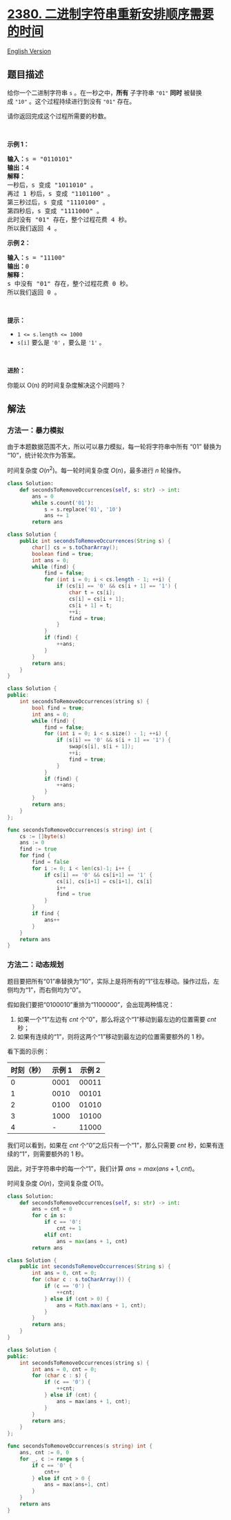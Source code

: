 # [2380. 二进制字符串重新安排顺序需要的时间](https://leetcode.cn/problems/time-needed-to-rearrange-a-binary-string)

[English Version](/solution/2300-2399/2380.Time%20Needed%20to%20Rearrange%20a%20Binary%20String/README_EN.md)

<!-- tags:字符串,动态规划,模拟 -->

## 题目描述

<!-- 这里写题目描述 -->

<p>给你一个二进制字符串&nbsp;<code>s</code>&nbsp;。在一秒之中，<strong>所有</strong>&nbsp;子字符串&nbsp;<code>"01"</code> <strong>同时</strong>&nbsp;被替换成&nbsp;<code>"10"</code>&nbsp;。这个过程持续进行到没有&nbsp;<code>"01"</code>&nbsp;存在。</p>

<p>请你返回完成这个过程所需要的秒数。</p>

<p>&nbsp;</p>

<p><strong>示例 1：</strong></p>

<pre>
<b>输入：</b>s = "0110101"
<b>输出：</b>4
<b>解释：</b>
一秒后，s 变成 "1011010" 。
再过 1 秒后，s 变成 "1101100" 。
第三秒过后，s 变成 "1110100" 。
第四秒后，s 变成 "1111000" 。
此时没有 "01" 存在，整个过程花费 4 秒。
所以我们返回 4 。
</pre>

<p><strong>示例 2：</strong></p>

<pre>
<b>输入：</b>s = "11100"
<b>输出：</b>0
<strong>解释：</strong>
s 中没有 "01" 存在，整个过程花费 0 秒。
所以我们返回 0 。
</pre>

<p>&nbsp;</p>

<p><strong>提示：</strong></p>

<ul>
	<li><code>1 &lt;= s.length &lt;= 1000</code></li>
	<li><code>s[i]</code>&nbsp;要么是&nbsp;<code>'0'</code>&nbsp;，要么是&nbsp;<code>'1'</code> 。</li>
</ul>

<p>&nbsp;</p>

<p><strong>进阶：</strong></p>

<p>你能以 O(n) 的时间复杂度解决这个问题吗？</p>

## 解法

### 方法一：暴力模拟

由于本题数据范围不大，所以可以暴力模拟，每一轮将字符串中所有 “01” 替换为 “10”，统计轮次作为答案。

时间复杂度 $O(n^2)$。每一轮时间复杂度 $O(n)$，最多进行 $n$ 轮操作。

<!-- tabs:start -->

```python
class Solution:
    def secondsToRemoveOccurrences(self, s: str) -> int:
        ans = 0
        while s.count('01'):
            s = s.replace('01', '10')
            ans += 1
        return ans
```

```java
class Solution {
    public int secondsToRemoveOccurrences(String s) {
        char[] cs = s.toCharArray();
        boolean find = true;
        int ans = 0;
        while (find) {
            find = false;
            for (int i = 0; i < cs.length - 1; ++i) {
                if (cs[i] == '0' && cs[i + 1] == '1') {
                    char t = cs[i];
                    cs[i] = cs[i + 1];
                    cs[i + 1] = t;
                    ++i;
                    find = true;
                }
            }
            if (find) {
                ++ans;
            }
        }
        return ans;
    }
}
```

```cpp
class Solution {
public:
    int secondsToRemoveOccurrences(string s) {
        bool find = true;
        int ans = 0;
        while (find) {
            find = false;
            for (int i = 0; i < s.size() - 1; ++i) {
                if (s[i] == '0' && s[i + 1] == '1') {
                    swap(s[i], s[i + 1]);
                    ++i;
                    find = true;
                }
            }
            if (find) {
                ++ans;
            }
        }
        return ans;
    }
};
```

```go
func secondsToRemoveOccurrences(s string) int {
	cs := []byte(s)
	ans := 0
	find := true
	for find {
		find = false
		for i := 0; i < len(cs)-1; i++ {
			if cs[i] == '0' && cs[i+1] == '1' {
				cs[i], cs[i+1] = cs[i+1], cs[i]
				i++
				find = true
			}
		}
		if find {
			ans++
		}
	}
	return ans
}
```

<!-- tabs:end -->

### 方法二：动态规划

题目要把所有“01”串替换为“10”，实际上是将所有的“1”往左移动。操作过后，左侧均为“1”，而右侧均为“0”。

假如我们要把“0100010”重排为“1100000”，会出现两种情况：

1. 如果一个“1”左边有 $cnt$ 个“0”，那么将这个“1”移动到最左边的位置需要 $cnt$ 秒；
1. 如果有连续的“1”，则将这两个“1”移动到最左边的位置需要额外的 $1$ 秒。

看下面的示例：

| 时刻（秒） | 示例 1 | 示例 2 |
| ---------- | ------ | ------ |
| 0          | 0001   | 00011  |
| 1          | 0010   | 00101  |
| 2          | 0100   | 01010  |
| 3          | 1000   | 10100  |
| 4          | -      | 11000  |

我们可以看到，如果在 $cnt$ 个“0”之后只有一个“1”，那么只需要 $cnt$ 秒，如果有连续的“1”，则需要额外的 $1$ 秒。

因此，对于字符串中的每一个“1”，我们计算 $ans=max(ans+1, cnt)$。

时间复杂度 $O(n)$，空间复杂度 $O(1)$。

<!-- tabs:start -->

```python
class Solution:
    def secondsToRemoveOccurrences(self, s: str) -> int:
        ans = cnt = 0
        for c in s:
            if c == '0':
                cnt += 1
            elif cnt:
                ans = max(ans + 1, cnt)
        return ans
```

```java
class Solution {
    public int secondsToRemoveOccurrences(String s) {
        int ans = 0, cnt = 0;
        for (char c : s.toCharArray()) {
            if (c == '0') {
                ++cnt;
            } else if (cnt > 0) {
                ans = Math.max(ans + 1, cnt);
            }
        }
        return ans;
    }
}
```

```cpp
class Solution {
public:
    int secondsToRemoveOccurrences(string s) {
        int ans = 0, cnt = 0;
        for (char c : s) {
            if (c == '0') {
                ++cnt;
            } else if (cnt) {
                ans = max(ans + 1, cnt);
            }
        }
        return ans;
    }
};
```

```go
func secondsToRemoveOccurrences(s string) int {
	ans, cnt := 0, 0
	for _, c := range s {
		if c == '0' {
			cnt++
		} else if cnt > 0 {
			ans = max(ans+1, cnt)
		}
	}
	return ans
}
```

<!-- tabs:end -->

<!-- end -->

